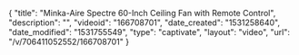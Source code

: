 {
    "title": "Minka-Aire Spectre 60-Inch Ceiling Fan with Remote Control",
    "description": "",
    "videoid": "166708701",
    "date_created": "1531258640",
    "date_modified": "1531755549",
    "type": "captivate",
    "layout": "video",
    "url": "\/v\/706411052552\/166708701"
}